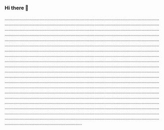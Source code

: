 ### Hi there 👋

..............................................................................................................................................................................................................................................................................................................................................................................................................................................................................................................................................................................................................................................................................................................................................................................................................................................................................................................................................................................................................................................................................................................................................................................................................................................................................................................................................................................................................................................................................................................................................................................................................................................................................................................................................................................................................................................................................................................................................................................................................................................................................................................................................................................................................................................................................................................................................................................................................................................................................................................................................................................................................................................